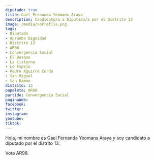 ```yaml
---
diputado: true
title: Gael Fernanda Yeomans Araya
description: Candidato/a a Diputado/a por el Distrito 13
image: /media/noProfile.png
tags:
- Diputado
- Apruebo Dignidad
- Distrito 13
- AR98
- Convergencia Social
- El Bosque
- La Cisterna
- Lo Espejo
- Pedro Aguirre Cerda
- San Miguel
- San Ramon
distrito: 13
papeleta: AR98
partido: Convergencia Social
paginaWeb:
facebook:
twitter:
instagram:
youtube:
tiktok:
---
```

Hola, mi nombre es Gael Fernanda Yeomans Araya y soy candidato a diputado por el distrito 13.

Vota AR98.